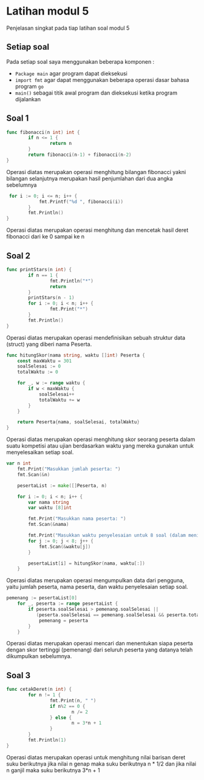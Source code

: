 # Latihan modul 5
Penjelasan singkat pada tiap latihan soal modul 5

## Setiap soal
Pada setiap soal saya menggunakan beberapa komponen :
- `Package main` agar program dapat dieksekusi
- `import fmt` agar dapat menggunakan beberapa operasi dasar bahasa program `go`
- `main()` sebagai titik awal program dan dieksekusi ketika program dijalankan

## Soal 1
```go
func fibonacci(n int) int {
        if n <= 1 {
                return n
        }
        return fibonacci(n-1) + fibonacci(n-2)
}
```
Operasi diatas merupakan operasi menghitung bilangan fibonacci yakni bilangan selanjutnya merupakan hasil penjumlahan dari dua angka sebelumnya

```go
 for i := 0; i <= n; i++ {
            fmt.Printf("%d ", fibonacci(i))
        }
        fmt.Println()
}
```
Operasi diatas merupakan operasi menghitung dan mencetak hasil deret fibonacci dari ke 0 sampai ke n

## Soal 2
```go
func printStars(n int) {
        if n == 1 {
                fmt.Println("*")
                return
        }
        printStars(n - 1)
        for i := 0; i < n; i++ {
                fmt.Print("*")
        }
        fmt.Println()
}


```
Operasi diatas merupakan operasi mendefinisikan sebuah struktur data (struct) yang diberi nama Peserta.

```go
func hitungSkor(nama string, waktu []int) Peserta {
    const maxWaktu = 301
    soalSelesai := 0
    totalWaktu := 0

    for _, w := range waktu {
        if w < maxWaktu {
            soalSelesai++
            totalWaktu += w
        }
    }

    return Peserta{nama, soalSelesai, totalWaktu}
}
```
Operasi diatas merupakan operasi menghitung skor seorang peserta dalam suatu kompetisi atau ujian berdasarkan waktu yang mereka gunakan untuk menyelesaikan setiap soal.

```go
var n int
    fmt.Print("Masukkan jumlah peserta: ")
    fmt.Scan(&n)

    pesertaList := make([]Peserta, n)

    for i := 0; i < n; i++ {
        var nama string
        var waktu [8]int

        fmt.Print("Masukkan nama peserta: ")
        fmt.Scan(&nama)

        fmt.Print("Masukkan waktu penyelesaian untuk 8 soal (dalam menit): ")
        for j := 0; j < 8; j++ {
            fmt.Scan(&waktu[j])
        }

        pesertaList[i] = hitungSkor(nama, waktu[:])
    }
```
Operasi diatas merupakan operasi mengumpulkan data dari pengguna, yaitu jumlah peserta, nama peserta, dan waktu penyelesaian setiap soal.

```go
pemenang := pesertaList[0]
    for _, peserta := range pesertaList {
        if peserta.soalSelesai > pemenang.soalSelesai || 
           (peserta.soalSelesai == pemenang.soalSelesai && peserta.totalWaktu < pemenang.totalWaktu) {
            pemenang = peserta
        }
    }
```
Operasi diatas merupakan operasi mencari dan menentukan siapa peserta dengan skor tertinggi (pemenang) dari seluruh peserta yang datanya telah dikumpulkan sebelumnya.

## Soal 3
```go
func cetakDeret(n int) {
        for n != 1 {
                fmt.Print(n, " ")
                if n%2 == 0 {
                        n /= 2
                } else {
                        n = 3*n + 1
                }
        }
        fmt.Println(1)
}
```

Operasi diatas merupakan operasi  untuk menghitung nilai barisan deret suku berikutnya jika nilai n genap maka suku berikutnya n * 1/2 dan jika nilai n ganjil maka suku berikutnya 3*n + 1
